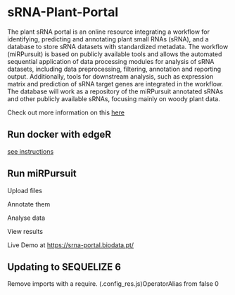 # sRNA-Plant-Portal
The plant sRNA portal is an online resource integrating a workflow for identifying, predicting and annotating plant small RNAs (sRNA), and a database to store sRNA datasets with standardized metadata.  The workflow (miRPursuit) is based on publicly available tools and allows the automated sequential application of data processing modules for analysis of sRNA datasets, including data preprocessing, filtering, annotation and reporting output. Additionally, tools for downstream analysis, such as expression matrix and prediction of sRNA target genes are integrated in the workflow.  The database will work as a repository of the miRPursuit annotated sRNAs and other publicly available sRNAs, focusing mainly on woody plant data.

Check out more information on this <a href="https://srna-portal.biodata.pt/"/>here</a>

## Run docker with edgeR
[see instructions](/components/docker/bioconductor)

## Run miRPursuit

Upload files

Annotate them 

Analyse data

View results

Live Demo at https://srna-portal.biodata.pt/


## Updating to SEQUELIZE 6
Remove imports with a require. (.config_res.js)OperatorAlias from false 0